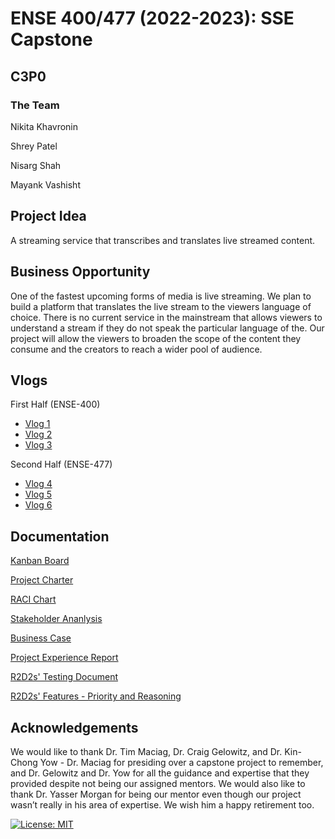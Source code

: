 # ENSE 400/477 (2022-2023): SSE Capstone
## C3P0
### The Team
Nikita Khavronin

Shrey Patel

Nisarg Shah

Mayank Vashisht

## Project Idea
A streaming service that transcribes and translates live streamed content.

## Business Opportunity
One of the fastest upcoming forms of media is live streaming. We plan to build a platform that translates the live stream to the viewers language of choice. There is no current service in the mainstream that allows viewers to understand a stream if they do not speak the particular language of the. Our project will allow the viewers to broaden the scope of the content they consume and the creators to reach a wider pool of audience.

## Vlogs
First Half (ENSE-400)
- [Vlog 1](https://www.youtube.com/watch?v=ySCMK_X2kSI)
- [Vlog 2](https://www.youtube.com/watch?v=exxFPSQBN8A)
- [Vlog 3](https://www.youtube.com/watch?v=YQZZ8GMOSbo)

Second Half (ENSE-477)
- [Vlog 4](https://www.youtube.com/watch?v=cDf5_acQg-8)
- [Vlog 5](https://www.youtube.com/watch?v=57lo3tUD2xU)
- [Vlog 6](https://www.youtube.com/watch?v=Z3nGbpXTjcM)

## Documentation
[Kanban Board](https://trello.com/invite/b/tKye6Y4b/937651087bfdb46f3234beac003e7a32/kanban-template)

[Project Charter](https://github.com/khavrks/Capstone_R2D2_reunited/blob/main/Documentation/R2D2's%20Project%20Charter.docx)

[RACI Chart](https://github.com/khavrks/Capstone_R2D2_reunited/blob/main/Documentation/R2D2's%20RACI%20Chart%20(Updated).docx)

[Stakeholder Ananlysis](https://github.com/khavrks/Capstone_R2D2_reunited/blob/main/Documentation/R2D2's%20Stakeholder%20Analysis.docx)

[Business Case](https://github.com/khavrks/Capstone_R2D2_reunited/blob/main/Documentation/R2D2s%20Reunited's%20Business%20Case.docx)

[Project Experience Report](https://1drv.ms/w/s!AiMUF9w9zosAiJAL8iPFxeQaVDQNQQ?e=dn1UnG)

[R2D2s' Testing Document](https://1drv.ms/w/s!AiMUF9w9zosAiJAc-kVda-goSvfFKw?e=gkK5wy)

[R2D2s' Features - Priority and Reasoning](https://1drv.ms/w/s!AiMUF9w9zosAiJAi6Ynw9eZ_DDPQYg?e=3kqmai)

## Acknowledgements
We would like to thank Dr. Tim Maciag, Dr. Craig Gelowitz, and Dr. Kin-Chong Yow - Dr. Maciag for presiding over a capstone project to remember, and Dr. Gelowitz and Dr. Yow for all the guidance and expertise that they provided despite not being our assigned mentors. We would also like to thank Dr. Yasser Morgan for being our mentor even though our project wasn’t really in his area of expertise. We wish him a happy retirement too.


[![License: MIT](https://img.shields.io/badge/License-MIT-yellow.svg)](https://opensource.org/licenses/MIT)

